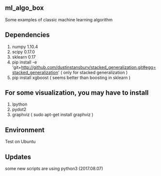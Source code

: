 ## ml_algo_box
Some examples of classic machine learning algorithm

## Dependencies
1. numpy 1.10.4
2. scipy 0.17.0
3. sklearn 0.17
4. pip install -e 'git+http://github.com/dustinstansbury/stacked_generalization.git#egg=stacked_generalization' ( only for stacked generalization )
5. pip install xgboost ( seems better than boosting in sklearn )

## For some visualization, you may have to install
1. Ipython
2. pydot2
3. graphviz ( sudo apt-get install graphviz )

## Environment
Test on Ubuntu

## Updates

some new scripts are using python3 (2017.08.07)



